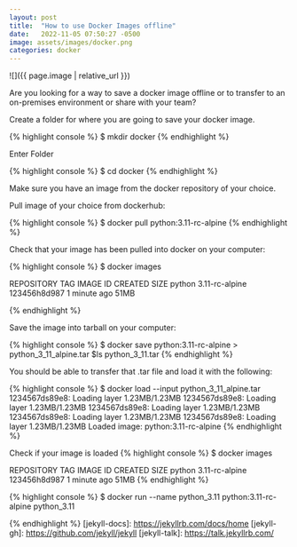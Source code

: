 ```yaml
---
layout: post
title:  "How to use Docker Images offline"
date:   2022-11-05 07:50:27 -0500
image: assets/images/docker.png
categories: docker
---
```


![]({{ page.image | relative_url }})


Are you looking for a way to save a docker image offline or to transfer to an on-premises environment or share with your team? 

Create a folder for where you are going to save your docker image.

{% highlight console %}
$ mkdir docker
{% endhighlight %}

Enter Folder

{% highlight console %}
$ cd docker
{% endhighlight %}

Make sure you have an image from the docker repository of your choice.

Pull image of your choice from dockerhub:

{% highlight console %}
$ docker pull python:3.11-rc-alpine
{% endhighlight %}


Check that your image has been pulled into docker on your computer:

{% highlight console %}
$ docker images

REPOSITORY  TAG             IMAGE ID        CREATED         SIZE
python      3.11-rc-alpine  123456h8d987    1 minute ago    51MB

{% endhighlight %}

Save the image into tarball on your computer:

{% highlight console %}
$ docker save python:3.11-rc-alpine > python_3_11_alpine.tar
$ls 
python_3_11.tar
{% endhighlight %}

You should be able to transfer that .tar file and load it with the following:

{% highlight console %}
$ docker load --input python_3_11_alpine.tar
1234567ds89e8: Loading layer 1.23MB/1.23MB
1234567ds89e8: Loading layer 1.23MB/1.23MB
1234567ds89e8: Loading layer 1.23MB/1.23MB
1234567ds89e8: Loading layer 1.23MB/1.23MB
1234567ds89e8: Loading layer 1.23MB/1.23MB
Loaded image: python:3.11-rc-alpine
{% endhighlight %}

Check if your image is loaded 
{% highlight console %}
$ docker images

REPOSITORY  TAG             IMAGE ID        CREATED         SIZE
python      3.11-rc-alpine  123456h8d987    1 minute ago    51MB
{% endhighlight %}



{% highlight console %}
$ docker run --name python_3.11 python:3.11-rc-alpine
python_3.11

{% endhighlight %}
[jekyll-docs]: https://jekyllrb.com/docs/home
[jekyll-gh]:   https://github.com/jekyll/jekyll
[jekyll-talk]: https://talk.jekyllrb.com/
